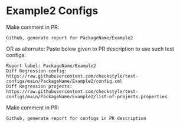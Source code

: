 # Example2 Configs
Make comment in PR:
```
Github, generate report for PackageName/Example2
```
OR as alternate:
Paste below given to PR description to use such test configs:
```
Report label: PackageName/Example2
Diff Regression config: https://raw.githubusercontent.com/checkstyle/test-configs/main/PackageName/Example2/config.xml
Diff Regression projects: https://raw.githubusercontent.com/checkstyle/test-configs/main/PackageName/Example2/list-of-projects.properties
```
Make comment in PR:
```
Github, generate report for configs in PR description
```
